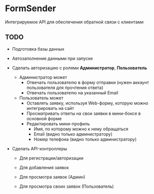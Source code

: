 # FormSender

Интегрируемое API для обеспечения обратной связи с клиентами

## TODO

* Подготовка базы данных

* Автозаполнение данными при запуске

* Сделать авторизацию с ролями **Администратор**, **Пользователь**

  * Администратор может
    * Отвечать пользователю в форму отправки (нужен аккаунт пользователя для прочтения ответа)
    * Отвечать пользователю на указанный Email
  * Пользователь может
    * Оставлять заявку, используя Web-форму, которую можно интегрировать на сайт
    * Просматривать ответы на свои заявки в мини-боксе в основной форме
    * Редактировать мини-профиль
      * Имя, по которому можно к нему обращаться
      * Email (видно только администратору)
      * Номер телефона (видно только администратору)

* Сделать API-контроллеры

  * Для регистрации/авторизации

  * Для добавления заявок

  * Для просмотра заявок (Админ)

  * Для просмотра своих заявок (Пользователь)

    

